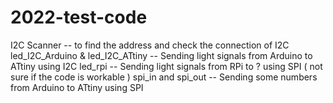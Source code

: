 # 2022-test-code
I2C Scanner -- to find the address and check the connection of I2C
led_I2C_Arduino & led_I2C_ATtiny -- Sending light signals from Arduino to ATtiny using I2C
led_rpi -- Sending light signals from RPi to ? using SPI ( not sure if the code is workable )
spi_in and spi_out -- Sending some numbers from Arduino to ATtiny using SPI
